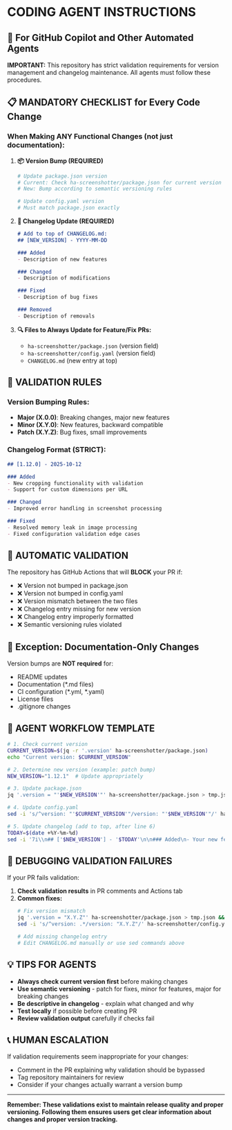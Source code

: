# CODING AGENT INSTRUCTIONS

## 🤖 For GitHub Copilot and Other Automated Agents

**IMPORTANT:** This repository has strict validation requirements for version management and changelog maintenance. All agents must follow these procedures.

## 📋 MANDATORY CHECKLIST for Every Code Change

### When Making ANY Functional Changes (not just documentation):

1. **📦 Version Bump (REQUIRED)**
   ```bash
   # Update package.json version
   # Current: Check ha-screenshotter/package.json for current version
   # New: Bump according to semantic versioning rules
   
   # Update config.yaml version  
   # Must match package.json exactly
   ```

2. **📝 Changelog Update (REQUIRED)**
   ```markdown
   # Add to top of CHANGELOG.md:
   ## [NEW_VERSION] - YYYY-MM-DD
   
   ### Added
   - Description of new features
   
   ### Changed  
   - Description of modifications
   
   ### Fixed
   - Description of bug fixes
   
   ### Removed
   - Description of removals
   ```

3. **🔍 Files to Always Update for Feature/Fix PRs:**
   - `ha-screenshotter/package.json` (version field)
   - `ha-screenshotter/config.yaml` (version field) 
   - `CHANGELOG.md` (new entry at top)

## 🚨 VALIDATION RULES

### Version Bumping Rules:
- **Major (X.0.0)**: Breaking changes, major new features
- **Minor (X.Y.0)**: New features, backward compatible  
- **Patch (X.Y.Z)**: Bug fixes, small improvements

### Changelog Format (STRICT):
```markdown
## [1.12.0] - 2025-10-12

### Added
- New cropping functionality with validation
- Support for custom dimensions per URL

### Changed
- Improved error handling in screenshot processing

### Fixed
- Resolved memory leak in image processing
- Fixed configuration validation edge cases
```

## 🛑 AUTOMATIC VALIDATION

The repository has GitHub Actions that will **BLOCK** your PR if:

- ❌ Version not bumped in package.json
- ❌ Version not bumped in config.yaml  
- ❌ Version mismatch between the two files
- ❌ Changelog entry missing for new version
- ❌ Changelog entry improperly formatted
- ❌ Semantic versioning rules violated

## 📖 Exception: Documentation-Only Changes

Version bumps are **NOT required** for:
- README updates
- Documentation (*.md files)
- CI configuration (*.yml, *.yaml)
- License files
- .gitignore changes

## 🎯 AGENT WORKFLOW TEMPLATE

```bash
# 1. Check current version
CURRENT_VERSION=$(jq -r '.version' ha-screenshotter/package.json)
echo "Current version: $CURRENT_VERSION"

# 2. Determine new version (example: patch bump)
NEW_VERSION="1.12.1"  # Update appropriately

# 3. Update package.json
jq '.version = "'$NEW_VERSION'"' ha-screenshotter/package.json > tmp.json && mv tmp.json ha-screenshotter/package.json

# 4. Update config.yaml  
sed -i 's/^version: "'$CURRENT_VERSION'"/version: "'$NEW_VERSION'"/' ha-screenshotter/config.yaml

# 5. Update changelog (add to top, after line 6)
TODAY=$(date +%Y-%m-%d)
sed -i '7i\\n## ['$NEW_VERSION'] - '$TODAY'\n\n### Added\n- Your new feature description\n\n### Fixed\n- Your bug fix description' CHANGELOG.md
```

## 🔧 DEBUGGING VALIDATION FAILURES

If your PR fails validation:

1. **Check validation results** in PR comments and Actions tab
2. **Common fixes:**
   ```bash
   # Fix version mismatch
   jq '.version = "X.Y.Z"' ha-screenshotter/package.json > tmp.json && mv tmp.json ha-screenshotter/package.json
   sed -i 's/^version: .*/version: "X.Y.Z"/' ha-screenshotter/config.yaml
   
   # Add missing changelog entry
   # Edit CHANGELOG.md manually or use sed commands above
   ```

## 💡 TIPS FOR AGENTS

- **Always check current version first** before making changes
- **Use semantic versioning** - patch for fixes, minor for features, major for breaking changes
- **Be descriptive in changelog** - explain what changed and why
- **Test locally** if possible before creating PR
- **Review validation output** carefully if checks fail

## 📞 HUMAN ESCALATION

If validation requirements seem inappropriate for your changes:
- Comment in the PR explaining why validation should be bypassed
- Tag repository maintainers for review
- Consider if your changes actually warrant a version bump

---

**Remember: These validations exist to maintain release quality and proper versioning. Following them ensures users get clear information about changes and proper version tracking.**